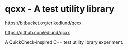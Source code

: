 
# qcxx - A test utility library

https://bitbucket.org/erikedlund/qcxx

https://github.com/edlund/qcxx

A QuickCheck-inspired C++ test utility library experiment.

